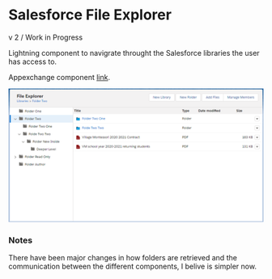 # Salesforce File Explorer
 
v 2 / Work in Progress

Lightning component to navigrate throught the Salesforce libraries the user has access to.

Appexchange component [link](https://appexchange.salesforce.com/appxListingDetail?listingId=a0N3A00000FMkrEUAT).

![file explorer preview](static/main-screenshot.png?raw=true)

### Notes
There have been major changes in how folders are retrieved and the communication between the different components, I belive is simpler now.

